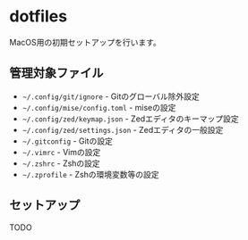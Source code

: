 # dotfiles

MacOS用の初期セットアップを行います。

## 管理対象ファイル

- `~/.config/git/ignore` - Gitのグローバル除外設定
- `~/.config/mise/config.toml` - miseの設定
- `~/.config/zed/keymap.json` - Zedエディタのキーマップ設定
- `~/.config/zed/settings.json` - Zedエディタの一般設定
- `~/.gitconfig` - Gitの設定
- `~/.vimrc` - Vimの設定
- `~/.zshrc` - Zshの設定
- `~/.zprofile` - Zshの環境変数等の設定

## セットアップ

TODO
